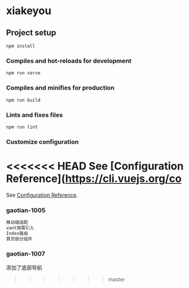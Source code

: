 # xiakeyou

## Project setup
```
npm install
```

### Compiles and hot-reloads for development
```
npm run serve
```

### Compiles and minifies for production
```
npm run build
```

### Lints and fixes files
```
npm run lint
```

### Customize configuration
<<<<<<< HEAD
See [Configuration Reference](https://cli.vuejs.org/co
=======
See [Configuration Reference](https://cli.vuejs.org/config/).

### gaotian-1005
```js
移动端适配
vant按需引入
Index路由
首页部分组件
```

### gaotian-1007
添加了底部导航
>>>>>>> master
